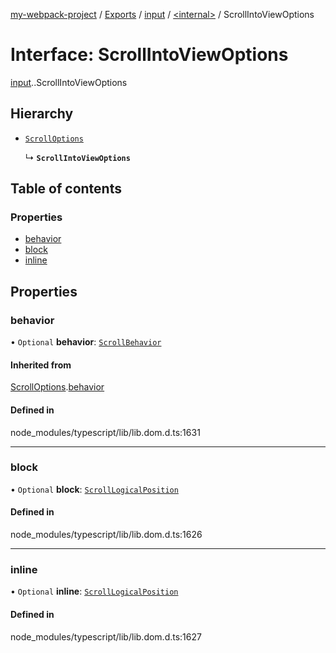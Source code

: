 [my-webpack-project](../README.md) / [Exports](../modules.md) / [input](../modules/input.md) / [<internal\>](../modules/input._internal_.md) / ScrollIntoViewOptions

# Interface: ScrollIntoViewOptions

[input](../modules/input.md).[<internal>](../modules/input._internal_.md).ScrollIntoViewOptions

## Hierarchy

- [`ScrollOptions`](input._internal_.ScrollOptions.md)

  ↳ **`ScrollIntoViewOptions`**

## Table of contents

### Properties

- [behavior](input._internal_.ScrollIntoViewOptions.md#behavior)
- [block](input._internal_.ScrollIntoViewOptions.md#block)
- [inline](input._internal_.ScrollIntoViewOptions.md#inline)

## Properties

### behavior

• `Optional` **behavior**: [`ScrollBehavior`](../modules/input._internal_.md#scrollbehavior)

#### Inherited from

[ScrollOptions](input._internal_.ScrollOptions.md).[behavior](input._internal_.ScrollOptions.md#behavior)

#### Defined in

node_modules/typescript/lib/lib.dom.d.ts:1631

___

### block

• `Optional` **block**: [`ScrollLogicalPosition`](../modules/input._internal_.md#scrolllogicalposition)

#### Defined in

node_modules/typescript/lib/lib.dom.d.ts:1626

___

### inline

• `Optional` **inline**: [`ScrollLogicalPosition`](../modules/input._internal_.md#scrolllogicalposition)

#### Defined in

node_modules/typescript/lib/lib.dom.d.ts:1627
